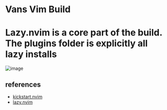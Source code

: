 # Vans Vim Build 

# Lazy.nvim is a core part of the build. The plugins folder is explicitly all lazy installs
![image](https://user-images.githubusercontent.com/292349/208301737-68fb279c-ba70-43ef-a369-8c3e8367d6b1.png)

## references
- [kickstart.nvim](https://github.com/nvim-lua/kickstart.nvim)
- [lazy.nvim](https://github.com/folke/lazy.nvim)
